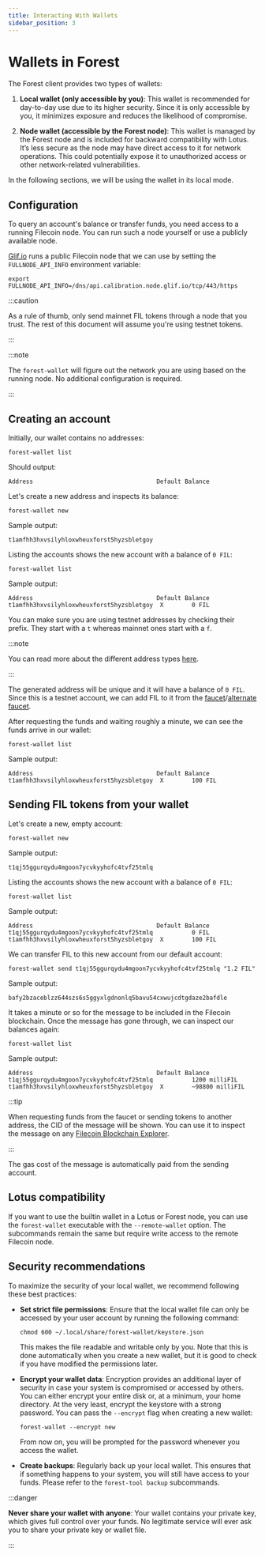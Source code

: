 ```yaml
---
title: Interacting With Wallets
sidebar_position: 3
---
```


# Wallets in Forest

The Forest client provides two types of wallets:

1. **Local wallet (only accessible by you)**: This wallet is recommended for day-to-day use due to its higher security. Since it is only accessible by you, it minimizes exposure and reduces the likelihood of compromise.

2. **Node wallet (accessible by the Forest node)**: This wallet is managed by the Forest node and is included for backward compatibility with Lotus. It’s less secure as the node may have direct access to it for network operations. This could potentially expose it to unauthorized access or other network-related vulnerabilities.

In the following sections, we will be using the wallet in its local mode.

## Configuration

To query an account's balance or transfer funds, you need access to a running Filecoin node. You can run such a node yourself or use a publicly available node.

[Glif.io](https://www.glif.io/en) runs a public Filecoin node that we can use by setting the `FULLNODE_API_INFO` environment variable:

```shell
export FULLNODE_API_INFO=/dns/api.calibration.node.glif.io/tcp/443/https
```

:::caution

As a rule of thumb, only send mainnet FIL tokens through a node that you trust.
The rest of this document will assume you're using testnet tokens.

:::

:::note

The `forest-wallet` will figure out the network you are using based on the running node. No additional configuration is required.

:::

## Creating an account

Initially, our wallet contains no addresses:

```shell
forest-wallet list
```

Should output:

```console
Address                                   Default Balance
```

Let's create a new address and inspects its balance:

```shell
forest-wallet new
```

Sample output:

```console
t1amfhh3hxvsilyhloxwheuxforst5hyzsbletgoy
```

Listing the accounts shows the new account with a balance of `0 FIL`:

```shell
forest-wallet list
```

Sample output:

```console
Address                                   Default Balance
t1amfhh3hxvsilyhloxwheuxforst5hyzsbletgoy  X        0 FIL
```

You can make sure you are using testnet addresses by checking their prefix. They start with a `t` whereas mainnet ones start with a `f`.

:::note

You can read more about the different address types [here](https://docs.filecoin.io/smart-contracts/filecoin-evm-runtime/address-types).

:::

The generated address will be unique and it will have a balance of `0 FIL`.
Since this is a testnet account, we can add FIL to it from the [faucet](https://faucet.calibnet.chainsafe-fil.io/funds.html)/[alternate faucet](https://faucet.triangleplatform.com/filecoin/calibration).

After requesting the funds and waiting roughly a minute, we can see the funds arrive in our wallet:

```shell
forest-wallet list
```

Sample output:

```console
Address                                   Default Balance
t1amfhh3hxvsilyhloxwheuxforst5hyzsbletgoy  X        100 FIL
```

## Sending FIL tokens from your wallet

Let's create a new, empty account:

```shell
forest-wallet new
```

Sample output:

```console
t1qj55ggurqydu4mgoon7ycvkyyhofc4tvf25tmlq
```

Listing the accounts shows the new account with a balance of `0 FIL`:

```shell
forest-wallet list
```

Sample output:

```console
Address                                   Default Balance
t1qj55ggurqydu4mgoon7ycvkyyhofc4tvf25tmlq           0 FIL
t1amfhh3hxvsilyhloxwheuxforst5hyzsbletgoy  X        100 FIL
```

We can transfer FIL to this new account from our default account:

```shell
forest-wallet send t1qj55ggurqydu4mgoon7ycvkyyhofc4tvf25tmlq "1.2 FIL"
```

Sample output:

```console
bafy2bzaceblzz644szs6s5ggyxlgdnonlq5bavu54cxwujcdtgdaze2bafdle
```

It takes a minute or so for the message to be included in the Filecoin blockchain. Once the message has gone through, we can inspect our balances again:

```shell
forest-wallet list
```

Sample output:

```console
Address                                   Default Balance
t1qj55ggurqydu4mgoon7ycvkyyhofc4tvf25tmlq           1200 milliFIL
t1amfhh3hxvsilyhloxwheuxforst5hyzsbletgoy  X        ~98800 milliFIL
```

:::tip

When requesting funds from the faucet or sending tokens to another address, the CID of the message will be shown. You can use it to inspect the message on any [Filecoin Blockchain Explorer](https://docs.filecoin.io/networks/calibration/explorers).

:::

The gas cost of the message is automatically paid from the sending account.

## Lotus compatibility

If you want to use the builtin wallet in a Lotus or Forest node, you can use the `forest-wallet` executable with the `--remote-wallet` option. The subcommands remain the same but require write access to the remote Filecoin node.

## Security recommendations

To maximize the security of your local wallet, we recommend following these best practices:

- **Set strict file permissions**: Ensure that the local wallet file can only be accessed by your user account by running the following command:

  ```shell
  chmod 600 ~/.local/share/forest-wallet/keystore.json
  ```

  This makes the file readable and writable only by you. Note that this is done automatically when you create a new wallet, but it is good to check if you have modified the permissions later.

- **Encrypt your wallet data**: Encryption provides an additional layer of security in case your system is compromised or accessed by others. You can either encrypt your entire disk or, at a minimum, your home directory. At the very least, encrypt the keystore with a strong password. You can pass the `--encrypt` flag when creating a new wallet:

  ```shell
  forest-wallet --encrypt new
  ```

  From now on, you will be prompted for the password whenever you access the wallet.

- **Create backups**: Regularly back up your local wallet. This ensures that if something happens to your system, you will still have access to your funds.
  Please refer to the `forest-tool backup` subcommands.

:::danger

**Never share your wallet with anyone**: Your wallet contains your private key, which gives full control over your funds. No legitimate service will ever ask you to share your private key or wallet file.

:::
